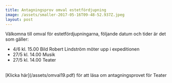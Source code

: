 ```yaml
---
title: Antagningsprov omval estetfördjupning
image: /assets/smaller-2017-05-16T09-48-52.937Z.jpeg
layout: post
---
```

Välkomna till omval för estetfördjupningarna, följande datum och tider är det som gäller:
<ul>
  <li>4/6 kl. 15.00 Bild Robert Lindström möter upp i expeditionen</li>
  <li>27/5 kl. 14.00 Musik</li>
  <li>27/5 kl. 14.00 Teater</li>
</ul>
<br>
[Klicka här](/assets/omval19.pdf) för att läsa om antagningsprovet för Teater
